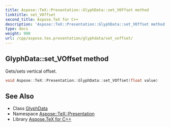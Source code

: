 ```yaml
---
title: Aspose::TeX::Presentation::GlyphData::set_VOffset method
linktitle: set_VOffset
second_title: Aspose.TeX for C++
description: 'Aspose::TeX::Presentation::GlyphData::set_VOffset method. Gets/sets vertical offset in C++.'
type: docs
weight: 900
url: /cpp/aspose.tex.presentation/glyphdata/set_voffset/
---
```

## GlyphData::set_VOffset method


Gets/sets vertical offset.

```cpp
void Aspose::TeX::Presentation::GlyphData::set_VOffset(float value)
```

## See Also

* Class [GlyphData](../)
* Namespace [Aspose::TeX::Presentation](../../)
* Library [Aspose.TeX for C++](../../../)
